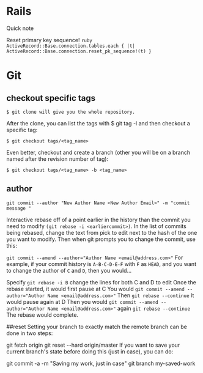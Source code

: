 # Rails

Quick note

Reset primary key sequence!
```ruby ActiveRecord::Base.connection.tables.each { |t| ActiveRecord::Base.connection.reset_pk_sequence!(t) }```



# Git

## checkout specific tags

```$ git clone will give you the whole repository.```

After the clone, you can list the tags with $ git tag -l and then checkout a specific tag:

```$ git checkout tags/<tag_name>```

Even better, checkout and create a branch (other you will be on a branch named after the revision number of tag):

```$ git checkout tags/<tag_name> -b <tag_name>```

## author

```git commit --author "New Author Name <New Author Email>" -m "commit message "```

Interactive rebase off of a point earlier in the history than the commit you need to modify ```(git rebase -i <earliercommit>)```. In the list of commits being rebased, change the text from pick to edit next to the hash of the one you want to modify. Then when git prompts you to change the commit, use this:

```git commit --amend --author="Author Name <email@address.com>"```
For example, if your commit history is ```A-B-C-D-E-F``` with ```F``` as ```HEAD```, and you want to change the author of ```C``` and ```D```, then you would...

Specify ```git rebase -i B```
change the lines for both C and D to edit
Once the rebase started, it would first pause at C
You would ```git commit --amend --author="Author Name <email@address.com>"```
Then ```git rebase --continue```
It would pause again at D
Then you would ```git commit --amend --author="Author Name <email@address.com>"``` again
```git rebase --continue```
The rebase would complete.

##reset
Setting your branch to exactly match the remote branch can be done in two steps:

git fetch origin
git reset --hard origin/master
If you want to save your current branch's state before doing this (just in case), you can do:

git commit -a -m "Saving my work, just in case"
git branch my-saved-work
